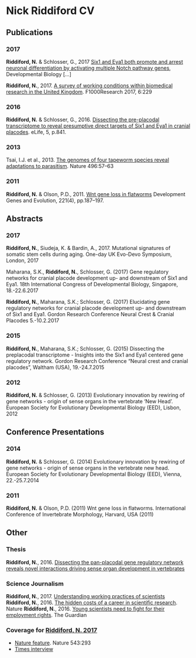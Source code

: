 # Nick Riddiford CV

## Publications

### 2017

**Riddiford, N.** & Schlosser, G., 2017 [Six1 and Eya1 both promote and arrest neuronal differentiation by activating multiple Notch pathway genes](http://dx.doi.org/10.1016/j.ydbio.2017.09.027), Developmental Biology [...]

**Riddiford, N.**, 2017. [A survey of working conditions within biomedical research in the United Kingdom](https://f1000research.com/articles/6-229/v3).  F1000Research 2017, 6:229

### 2016
**Riddiford, N.** & Schlosser, G., 2016. [Dissecting the pre-placodal transcriptome to reveal presumptive direct targets of Six1 and Eya1 in cranial placodes](https://www.ncbi.nlm.nih.gov/pmc/articles/PMC5035141/). eLife, 5, p.841.

### 2013
Tsai, I.J. et al., 2013. [The genomes of four tapeworm species reveal adaptations to parasitism](PDF/2013_Tsai_et.al_Nature.pdf). Nature 496:57–63

### 2011
**Riddiford, N.** & Olson, P.D., 2011. [Wnt gene loss in flatworms](PDF/2011_Dev_Genes_Evol_Riddiford.pdf) Development Genes and Evolution, 221(4), pp.187–197.


## Abstracts

### 2017
**Riddiford, N.**, Siudeja, K. & Bardin, A., 2017. Mutational signatures of somatic stem cells during aging. One-day UK Evo-Devo Symposium, London, 2017

Maharana, S.K., **Riddiford, N.**, Schlosser, G. (2017) Gene regulatory networks for cranial placode development up- and downstream of Six1 and Eya1. 18th International Congress of Developmental Biology, Singapore, 18.-22.6.2017

**Riddiford, N.**, Maharana, S.K.; Schlosser, G. (2017) Elucidating gene regulatory networks for cranial placode development up- and downstream of Six1 and Eya1. Gordon Research Conference Neural Crest & Cranial Placodes 5.-10.2.2017

### 2015
**Riddiford, N.**, Maharana, S.K.; Schlosser, G. (2015) Dissecting the preplacodal transcriptome - Insights into the Six1 and Eya1 centered gene regulatory network. Gordon Research Conference “Neural crest and cranial placodes”, Waltham (USA), 19.-24.7.2015

### 2012
**Riddiford, N.** & Schlosser, G. (2013) Evolutionary innovation by rewiring of gene networks - origin of sense organs in the vertebrate ‘New Head’. European Society for Evolutionary Developmental Biology (EED), Lisbon, 2012

## Conference Presentations

### 2014
**Riddiford, N.** & Schlosser, G. (2014) Evolutionary innovation by rewiring of gene networks - origin of sense organs in the vertebrate new head. European Society for Evolutionary Developmental Biology (EED), Vienna, 22.-25.7.2014
### 2011
**Riddiford, N.** & Olson, P.D. (2011) Wnt gene loss in flatworms. International Conference of Invertebrate Morphology, Harvard, USA (2011)


## Other
### Thesis
**Riddiford, N.**, 2016. [Dissecting the pan-placodal gene regulatory network reveals novel interactions driving sense organ development in vertebrates](PDF/2016_PhD_Riddiford.pdf)

### Science Journalism
**Riddiford, N.**, 2017. [Understanding working practices of scientists](https://blog.f1000.com/2017/05/16/understanding-working-practices-of-scientists/)
**Riddiford, N.**, 2016. [The hidden costs of a career in scientific research](http://blogs.nature.com/naturejobs/2016/11/28/the-hidden-costs-of-a-career-in-scientific-research/). Nature
**Riddiford, N.**, 2016. [Young scientists need to fight for their employment rights](https://www.theguardian.com/higher-education-network/2016/mar/21/young-scientists-need-to-fight-for-their-employment-rights). The Guardian

### Coverage for [Riddiford, N. 2017](https://f1000research.com/articles/6-229/v3)
* [Nature feature](PDF/2017_Nature_survey_feature.pdf). Nature 543:293
* [Times interview](https://www.timeshighereducation.com/news/uk-faces-biomedical-brain-drain-study-warns)
